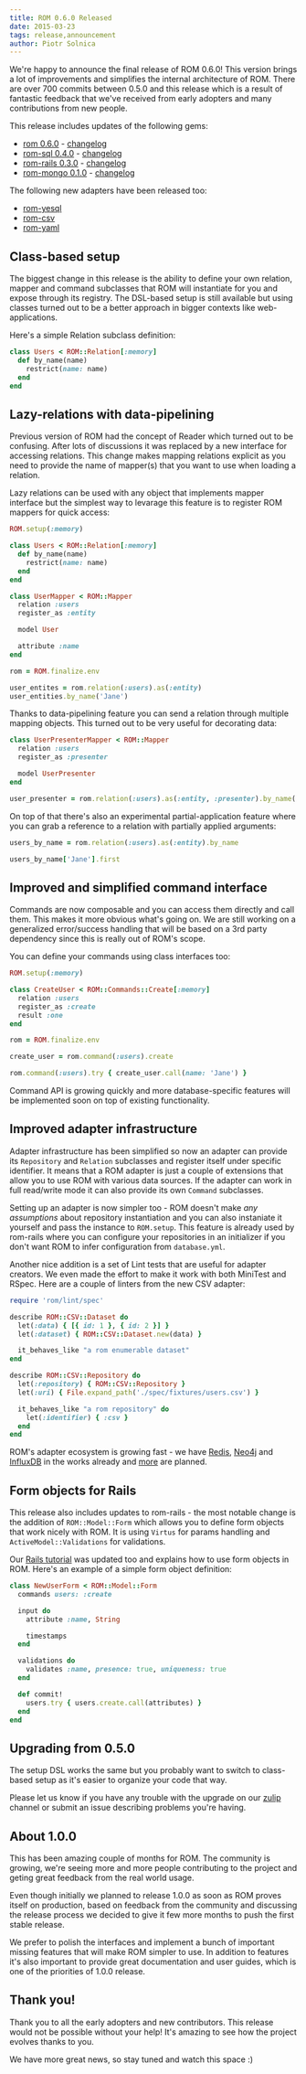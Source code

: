 ```yaml
---
title: ROM 0.6.0 Released
date: 2015-03-23
tags: release,announcement
author: Piotr Solnica
---
```


We're happy to announce the final release of ROM 0.6.0! This version brings a lot of improvements and simplifies the internal architecture of ROM. There are over 700 commits between 0.5.0 and this release which is a result of fantastic feedback that we've received from early adopters and many contributions from new people.

This release includes updates of the following gems:

* [rom 0.6.0](https://rubygems.org/gems/rom) - [changelog](https://github.com/taqtiqa/ramets/blob/main/CHANGELOG.md#v060-2015-03-22)
* [rom-sql 0.4.0](https://rubygems.org/gems/rom-sql) - [changelog](https://github.com/taqtiqa/ramets-sql/blob/main/CHANGELOG.md#v040-2015-03-22)
* [rom-rails 0.3.0](https://rubygems.org/gems/rom-rails) - [changelog](https://github.com/taqtiqa/ramets-rails/blob/main/CHANGELOG.md#v040-2015-03-22)
* [rom-mongo 0.1.0](https://rubygems.org/gems/rom-mongo) - [changelog](https://github.com/taqtiqa/ramets-mongo/blob/main/CHANGELOG.md#v040-2015-03-23)

The following new adapters have been released too:

* [rom-yesql](https://rubygems.org/gems/rom-yesql)
* [rom-csv](https://rubygems.org/gems/rom-csv)
* [rom-yaml](https://rubygems.org/gems/rom-yaml)

## Class-based setup

The biggest change in this release is the ability to define your own relation, mapper and command subclasses that ROM will instantiate for you and expose through its registry. The DSL-based setup is still available but using classes turned out to be a better approach in bigger contexts like web-applications.

Here's a simple Relation subclass definition:

``` ruby
class Users < ROM::Relation[:memory]
  def by_name(name)
    restrict(name: name)
  end
end
```

## Lazy-relations with data-pipelining

Previous version of ROM had the concept of Reader which turned out to be confusing. After lots of discussions it was replaced by a new interface for accessing relations. This change makes mapping relations explicit as you need to provide the name of mapper(s) that you want to use when loading a relation.

Lazy relations can be used with any object that implements mapper interface but the simplest way to levarage this feature is to register ROM mappers for quick access:

``` ruby
ROM.setup(:memory)

class Users < ROM::Relation[:memory]
  def by_name(name)
    restrict(name: name)
  end
end

class UserMapper < ROM::Mapper
  relation :users
  register_as :entity

  model User

  attribute :name
end

rom = ROM.finalize.env

user_entites = rom.relation(:users).as(:entity)
user_entities.by_name('Jane')
```

Thanks to data-pipelining feature you can send a relation through multiple mapping objects. This turned out to be very useful for decorating data:

``` ruby
class UserPresenterMapper < ROM::Mapper
  relation :users
  register_as :presenter

  model UserPresenter
end

user_presenter = rom.relation(:users).as(:entity, :presenter).by_name('Jane').first
```

On top of that there's also an experimental partial-application feature where you can grab a reference to a relation with partially applied arguments:

``` ruby
users_by_name = rom.relation(:users).as(:entity).by_name

users_by_name['Jane'].first
```

## Improved and simplified command interface

Commands are now composable and you can access them directly and call them. This makes it more obvious what's going on. We are still working on a generalized error/success handling that will be based on a 3rd party dependency since this is really out of ROM's scope.

You can define your commands using class interfaces too:

``` ruby
ROM.setup(:memory)

class CreateUser < ROM::Commands::Create[:memory]
  relation :users
  register_as :create
  result :one
end

rom = ROM.finalize.env

create_user = rom.command(:users).create

rom.command(:users).try { create_user.call(name: 'Jane') }
```

Command API is growing quickly and more database-specific features will be implemented soon on top of existing functionality.

## Improved adapter infrastructure

Adapter infrastructure has been simplified so now an adapter can provide its `Repository` and `Relation` subclasses and register itself under specific identifier. It means that a ROM adapter is just a couple of extensions that allow you to use ROM with various data sources. If the adapter can work in full read/write mode it can also provide its own `Command` subclasses.

Setting up an adapter is now simpler too - ROM doesn't make *any assumptions* about repository instantiation and you can also instaniate it yourself and pass the instance to `ROM.setup`. This feature is already used by rom-rails where you can configure your repositories in an initializer if you don't want ROM to infer configuration from `database.yml`.

Another nice addition is a set of Lint tests that are useful for adapter creators. We even made the effort to make it work with both MiniTest and RSpec. Here are a couple of linters from the new CSV adapter:

``` ruby
require 'rom/lint/spec'

describe ROM::CSV::Dataset do
  let(:data) { [{ id: 1 }, { id: 2 }] }
  let(:dataset) { ROM::CSV::Dataset.new(data) }

  it_behaves_like "a rom enumerable dataset"
end

describe ROM::CSV::Repository do
  let(:repository) { ROM::CSV::Repository }
  let(:uri) { File.expand_path('./spec/fixtures/users.csv') }

  it_behaves_like "a rom repository" do
    let(:identifier) { :csv }
  end
end
```

ROM's adapter ecosystem is growing fast - we have [Redis](https://github.com/taqtiqa/ramets-redis), [Neo4j](https://github.com/maetl/rom-neo4j) and [InfluxDB](https://github.com/taqtiqa/ramets-influxdb) in the works already and [more](https://github.com/taqtiqa/ramets/issues?q=is%3Aopen+is%3Aissue+label%3Aadapter+label%3Ahelp-wanted) are planned.

## Form objects for Rails

This release also includes updates to rom-rails - the most notable change is the addition of `ROM::Model::Form` which allows you to define form objects that work nicely with ROM. It is using `Virtus` for params handling and `ActiveModel::Validations` for validations.

Our [Rails tutorial](http://rom-rb.org/tutorials/todo-app-with-rails/) was updated too and explains how to use form objects in ROM. Here's an example of a simple form object definition:

``` ruby
class NewUserForm < ROM::Model::Form
  commands users: :create

  input do
    attribute :name, String

    timestamps
  end

  validations do
    validates :name, presence: true, uniqueness: true
  end

  def commit!
    users.try { users.create.call(attributes) }
  end
end
```

## Upgrading from 0.5.0

The setup DSL works the same but you probably want to switch to class-based setup as it's easier to organize your code that way.

Please let us know if you have any trouble with the upgrade on our [zulip](https://rom-rb.zulipchat.com) channel or submit an issue describing problems you're having.

## About 1.0.0

This has been amazing couple of months for ROM. The community is growing, we're seeing more and more people contributing to the project and geting great feedback from the real world usage.

Even though initially we planned to release 1.0.0 as soon as ROM proves itself on production, based on feedback from the community and discussing the release process we decided to give it few more months to push the first stable release.

We prefer to polish the interfaces and implement a bunch of important missing features that will make ROM simpler to use. In addition to features it's also important to provide great documentation and user guides, which is one of the priorities of 1.0.0 release.

## Thank you!

Thank you to all the early adopters and new contributors. This release would not be possible without your help! It's amazing to see how the project evolves thanks to you.

We have more great news, so stay tuned and watch this space :)
